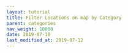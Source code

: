 ```yaml
---
layout: tutorial
title: Filter Locations on map by Category
parent: categories
nav_weight: 10000
date: 2019-07-10
last_modified_at: 2019-07-12
---
```

